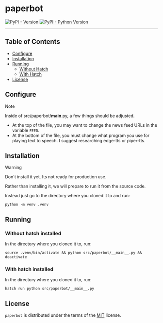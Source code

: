 # paperbot

[![PyPI - Version](https://img.shields.io/pypi/v/paperbot.svg)](https://pypi.org/project/paperbot)
[![PyPI - Python Version](https://img.shields.io/pypi/pyversions/paperbot.svg)](https://pypi.org/project/paperbot)

-----

## Table of Contents

- [Configure](#configure)
- [Installation](#installation)
- [Running](#running)
    - [Without Hatch](#without-hatch-installed)
    - [With Hatch](#with-hatch-installed)
- [License](#license)

## Configure

> [!NOTE]
> Inside of src/paperbot/__main__.py, a few things should be adjusted.

- At the top of the file, you may want to change the news feed URLs in the variable `FEED`.
- At the bottom of the file, you must change what program you use for playing text to speech. I suggest researching edge-tts or piper-tts.

## Installation

> [!WARNING]
> Don't install it yet. Its not ready for production use.

Rather than installing it, we will prepare to run it from the source code.

Instead just go to the directory where you cloned it to and run:
```shell title:Minimal install
python -m venv .venv
``````

## Running

### Without hatch installed

In the directory where you cloned it to, run:
```shell title:Run paperbot without installation
source .venv/bin/activate && python src/paperbot/__main__.py && deactivate
```

### With hatch installed

In the directory where you cloned it to, run:
```shell title:Run paperbot via hatch
hatch run python src/paperbot/__main__.py
```

## License

`paperbot` is distributed under the terms of the [MIT](https://spdx.org/licenses/MIT.html) license.
